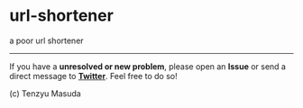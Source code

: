 # url-shortener
a poor url shortener

<hr>

If you have a **unresolved or new problem**, please open an **Issue** or send a direct message to **[Twitter](https://twitter.com/tenzyumasuda)**. Feel free to do so!

(c) Tenzyu Masuda
